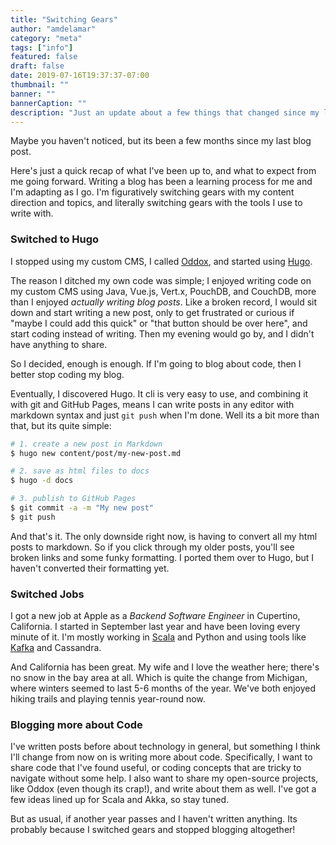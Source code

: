 ```yaml
---
title: "Switching Gears"
author: "amdelamar"
category: "meta"
tags: ["info"]
featured: false
draft: false
date: 2019-07-16T19:37:37-07:00
thumbnail: ""
banner: ""
bannerCaption: ""
description: "Just an update about a few things that changed since my last post a year ago."
---
```


Maybe you haven't noticed, but its been a few months since my last blog post.

Here's just a quick recap of what I've been up to, and what to expect from me going forward. Writing a blog has been a learning process
for me and I'm adapting as I go. I'm figuratively switching gears with my content direction and topics, and literally switching gears
with the tools I use to write with.

### Switched to Hugo

I stopped using my custom CMS, I called [Oddox](https://github.com/amdelamar/oddox-server), and started using [Hugo](https://gohugo.io).

The reason I ditched my own code was simple; I enjoyed writing code on my custom CMS using Java, Vue.js, Vert.x, PouchDB, and CouchDB,
more than I enjoyed _actually writing blog posts_. Like a broken record, I would sit down and start writing a new post, only to get
frustrated or curious if "maybe I could add this quick" or "that button should be over here", and start coding instead of writing.
Then my evening would go by, and I didn't have anything to share.

So I decided, enough is enough. If I'm going to blog about code, then I better stop coding my blog.

Eventually, I discovered Hugo. It cli is very easy to use, and combining it with git and GitHub Pages, means I can write posts in any editor
with markdown syntax and just `git push` when I'm done. Well its a bit more than that, but its quite simple:

```bash
# 1. create a new post in Markdown
$ hugo new content/post/my-new-post.md

# 2. save as html files to docs
$ hugo -d docs

# 3. publish to GitHub Pages
$ git commit -a -m "My new post"
$ git push
```

And that's it. The only downside right now, is having to convert all my html posts to markdown. So if you click through my older posts,
you'll see broken links and some funky formatting. I ported them over to Hugo, but I haven't converted their formatting yet.

### Switched Jobs

I got a new job at Apple as a *Backend Software Engineer* in Cupertino, California. I started in September last year and have been loving
every minute of it. I'm mostly working in [Scala](https://www.scala-lang.org/) and Python and using tools like [Kafka](https://kafka.apache.org/) and Cassandra.

And California has been great. My wife and I love the weather here; there's no snow in the bay area at all. Which is quite
the change from Michigan, where winters seemed to last 5-6 months of the year. We've both enjoyed hiking trails and playing tennis
year-round now.

### Blogging more about Code

I've written posts before about technology in general, but something I think I'll change from now on is writing more about code. Specifically,
I want to share code that I've found useful, or coding concepts that are tricky to navigate without some help. I also want to share my open-source
projects, like Oddox (even though its crap!), and write about them as well. I've got a few ideas lined up for Scala and Akka, so stay tuned.

But as usual, if another year passes and I haven't written anything. Its probably because I switched gears and stopped blogging altogether!
